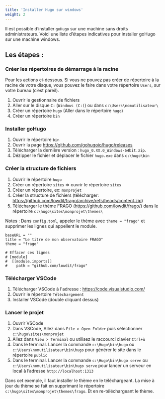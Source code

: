 ```yaml
---
title: 'Installer Hugo sur windows'
weight: 2
---
```


Il est possible d’installer `goHugo` sur une machine sans droits administrateurs. Voici une liste d’étapes indicatives pour installer goHugo sur une machine windows.

## Les étapes :

### Créer les répertoires de démarrage à la racine

Pour les actions ci-dessous. Si vous ne pouvez pas créer de répertoire à la racine de votre disque, vous pouvez le faire dans votre répertoire `Users`, sur votre bureau (c’est pareil).

 1. Ouvrir le gestionnaire de fichiers
 1. Aller sur le disque `C:` (`Windows (C:)`) ou dans `c:\Users\nomutilisateur\`
 1. Créer un répertoire `hugo` (Aller dans le répertoire `hugo`)
 1. Créer un répertoire `bin`

### Installer goHugo

 1. Ouvrir le répertoire `bin`
 1. Ouvrir la page <https://github.com/gohugoio/hugo/releases>
 1. Télécharger la dernière version : `hugo_0.XX.0_Windows-64bit.zip`.
 1. Dézipper le fichier et déplacer le fichier `hugo.exe` dans `c:\hugo\bin`

### Créer la structure de fichiers

 1. Ouvrir le répertoire `hugo`
 1. Créer un répertoire `sites` => ouvrir le répertoire `sites`
 1. Créer un répertoire, ex: `monprojet`
 1. Créer la structure de fichiers
   (télécharger: https://github.com/lowdit/frago/archive/refs/heads/content.zip)
 1. Télécharger le thème FRAGO (<https://github.com/lowdit/frago/>) dans le répertoire `c:\hugo\sites\monprojet\themes\`

Notes : Dans `config.toml`, appeler le thème avec `theme = "frago"` et supprimer les lignes qui appellent le module.

```
baseURL = ""
title = "Le titre de mon observatoire FRAGO"
theme = "frago"

# Effacer ces lignes
# [module]
#  [[module.imports]]
#    path = "github.com/lowdit/frago"
```

### Télécharger VSCode

  1. Télécharger VSCode à l'adresse : <https://code.visualstudio.com/>
  1. Ouvrir le répertoire `Téléchargement`
  1. Installer VSCode (double cliquant dessus)

### Lancer le projet

  1. Ouvrir VSCode
  1. Dans VSCode, Allez dans `File > Open Folder` puis sélectionner `c:\hugo\sites\monprojet`
  1. Allez dans `View > Terminal` ou utilisez le raccourci clavier `Ctrl+ù`
  1. Dans le terminal. Lancer la commande `c:\Hugo\bin\hugo` ou `c:\Users\nomutilisateur\bin\hugo` pour générer le site dans le répertoire `public`
  1. Dans le terminal. Lancer la commande `c:\Hugo\bin\hugo serve` ou `c:\Users\nomutilisateur\bin\hugo serve` pour lancer un serveur en local à l’adresse `http://localhost:1313`

Dans cet exemple, il faut installer le thème en le téléchargeant. La mise à jour du thème se fait en supprimant le répertoire `c:\hugo\sites\monprojet\themes\frago`. Et en re-téléchargeant le thème.
